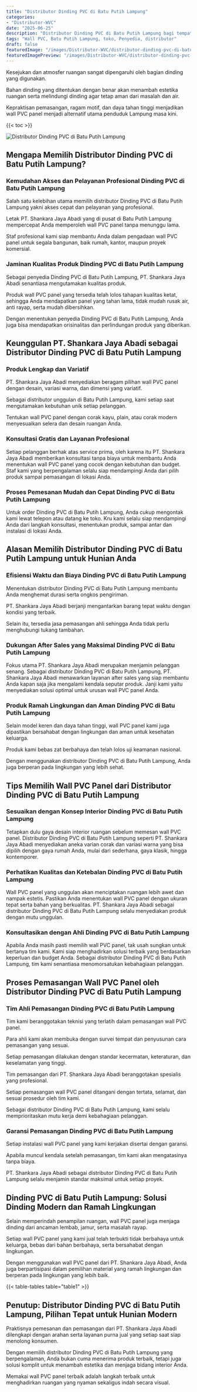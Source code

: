 ```yaml
---
title: "Distributor Dinding PVC di Batu Putih Lampung"
categories:
- "Distributor-WVC"
date: "2025-06-25"
description: "Distributor Dinding PVC di Batu Putih Lampung bagi tempat tinggal, kantor, serta toko. Panel unggulan, pilihan motif, pilihan warna modern, beserta servis penempatan dikerjakan oleh teknisi ahli serta kepastian resmi!|Jasa distribusi Dinding PVC di Batu Putih Lampung bagi keperluan hunian, perkantoran, atau toko, dengan material unggulan dan penempatan oleh tim profesional dan kepastian resmi.|Alternatif Dinding PVC di Batu Putih Lampung yang terpercaya untuk rumah, kantor, serta gerai, dengan panel berkualitas dan penempatan dikerjakan oleh teknisi ahli serta garansi resmi.|Penjualan Dinding PVC di Batu Putih Lampung untuk hunian, office, serta ritel, beserta material berkualitas dan penempatan oleh tenaga ahli berpengalaman, lengkap dengan jaminan resmi.}"
tags: "Wall PVC, Batu Putih Lampung, toko, Penyedia, distributor"
draft: false
featuredImage: "/images/Distributor-WVC/distributor-dinding-pvc-di-batu-putih-lampung.png"
featuredImagePreview: "/images/Distributor-WVC/distributor-dinding-pvc-di-batu-putih-lampung.png"
---
```


Kesejukan dan atmosfer ruangan sangat dipengaruhi oleh bagian dinding yang digunakan.

Bahan dinding yang ditentukan dengan benar akan menambah estetika ruangan serta melindungi dinding agar tetap aman dari masalah dan air.

Kepraktisan pemasangan, ragam motif, dan daya tahan tinggi menjadikan wall PVC panel menjadi alternatif utama penduduk Lampung masa kini.

{{< toc >}}

![Distributor Dinding PVC di Batu Putih Lampung](/images/Distributor-WVC/Distributor-Dinding-PVC-di-Batu-Putih-Lampung.png)

## Mengapa Memilih Distributor Dinding PVC di Batu Putih Lampung?

### Kemudahan Akses dan Pelayanan Profesional Dinding PVC di Batu Putih Lampung

Salah satu kelebihan utama memilih distributor Dinding PVC di Batu Putih Lampung yakni akses cepat dan pelayanan yang profesional.

Letak PT. Shankara Jaya Abadi yang di pusat di Batu Putih Lampung mempercepat Anda memperoleh wall PVC panel tanpa menunggu lama.

Staf profesional kami siap membantu Anda dalam pengadaan wall PVC panel untuk segala bangunan, baik rumah, kantor, maupun proyek komersial.

### Jaminan Kualitas Produk Dinding PVC di Batu Putih Lampung

Sebagai penyedia Dinding PVC di Batu Putih Lampung, PT. Shankara Jaya Abadi senantiasa mengutamakan kualitas produk.

Produk wall PVC panel yang tersedia telah lolos tahapan kualitas ketat, sehingga Anda mendapatkan panel yang tahan lama, tidak mudah rusak air, anti rayap, serta mudah dibersihkan.

Dengan menentukan penyedia Dinding PVC di Batu Putih Lampung, Anda juga bisa mendapatkan orisinalitas dan perlindungan produk yang diberikan.

## Keunggulan PT. Shankara Jaya Abadi sebagai Distributor Dinding PVC di Batu Putih Lampung

### Produk Lengkap dan Variatif

PT. Shankara Jaya Abadi menyediakan beragam pilihan wall PVC panel dengan desain, variasi warna, dan dimensi yang variatif.

Sebagai distributor unggulan di Batu Putih Lampung, kami setiap saat mengutamakan kebutuhan unik setiap pelanggan.

Tentukan wall PVC panel dengan corak kayu, plain, atau corak modern menyesuaikan selera dan desain ruangan Anda.

### Konsultasi Gratis dan Layanan Profesional

Setiap pelanggan berhak atas service prima, oleh karena itu PT. Shankara Jaya Abadi memberikan konsultasi tanpa biaya untuk membantu Anda menentukan wall PVC panel yang cocok dengan kebutuhan dan budget. Staf kami yang berpengalaman selalu siap mendampingi Anda dari pilih produk sampai pemasangan di lokasi Anda.

### Proses Pemesanan Mudah dan Cepat Dinding PVC di Batu Putih Lampung

Untuk order Dinding PVC di Batu Putih Lampung, Anda cukup mengontak kami lewat telepon atau datang ke toko. Kru kami selalu siap mendampingi Anda dari langkah konsultasi, menentukan produk, sampai antar dan instalasi di lokasi Anda.

## Alasan Memilih Distributor Dinding PVC di Batu Putih Lampung untuk Hunian Anda

### Efisiensi Waktu dan Biaya Dinding PVC di Batu Putih Lampung

Menentukan distributor Dinding PVC di Batu Putih Lampung membantu Anda menghemat durasi serta ongkos pengiriman.

PT. Shankara Jaya Abadi berjanji mengantarkan barang tepat waktu dengan kondisi yang terbaik.

Selain itu, tersedia jasa pemasangan ahli sehingga Anda tidak perlu menghubungi tukang tambahan.

### Dukungan After Sales yang Maksimal Dinding PVC di Batu Putih Lampung

Fokus utama PT. Shankara Jaya Abadi merupakan menjamin pelanggan senang. Sebagai distributor Dinding PVC di Batu Putih Lampung, PT. Shankara Jaya Abadi menawarkan layanan after sales yang siap membantu Anda kapan saja jika mengalami kendala seputar produk. Janji kami yaitu menyediakan solusi optimal untuk urusan wall PVC panel Anda.

### Produk Ramah Lingkungan dan Aman Dinding PVC di Batu Putih Lampung

Selain model keren dan daya tahan tinggi, wall PVC panel kami juga dipastikan bersahabat dengan lingkungan dan aman untuk kesehatan keluarga.

Produk kami bebas zat berbahaya dan telah lolos uji keamanan nasional.

Dengan menggunakan distributor Dinding PVC di Batu Putih Lampung, Anda juga berperan pada lingkungan yang lebih sehat.

## Tips Memilih Wall PVC Panel dari Distributor Dinding PVC di Batu Putih Lampung

### Sesuaikan dengan Konsep Interior Dinding PVC di Batu Putih Lampung

Tetapkan dulu gaya desain interior ruangan sebelum memesan wall PVC panel. Distributor Dinding PVC di Batu Putih Lampung seperti PT. Shankara Jaya Abadi menyediakan aneka varian corak dan variasi warna yang bisa dipilih dengan gaya rumah Anda, mulai dari sederhana, gaya klasik, hingga kontemporer.

### Perhatikan Kualitas dan Ketebalan Dinding PVC di Batu Putih Lampung

Wall PVC panel yang unggulan akan menciptakan ruangan lebih awet dan nampak estetis. Pastikan Anda menentukan wall PVC panel dengan ukuran tepat serta bahan yang berkualitas. PT. Shankara Jaya Abadi sebagai distributor Dinding PVC di Batu Putih Lampung selalu menyediakan produk dengan mutu unggulan.

### Konsultasikan dengan Ahli Dinding PVC di Batu Putih Lampung

Apabila Anda masih pasti memilih wall PVC panel, tak usah sungkan untuk bertanya tim kami. Kami siap menghadirkan solusi terbaik yang berdasarkan keperluan dan budget Anda. Sebagai distributor Dinding PVC di Batu Putih Lampung, tim kami senantiasa menomorsatukan kebahagiaan pelanggan.

## Proses Pemasangan Wall PVC Panel oleh Distributor Dinding PVC di Batu Putih Lampung

### Tim Ahli Pemasangan Dinding PVC di Batu Putih Lampung

Tim kami beranggotakan teknisi yang terlatih dalam pemasangan wall PVC panel.

Para ahli kami akan membuka dengan survei tempat dan penyusunan cara pemasangan yang sesuai.

Setiap pemasangan dilakukan dengan standar kecermatan, keteraturan, dan keselamatan yang tinggi.

Tim pemasangan dari PT. Shankara Jaya Abadi beranggotakan spesialis yang profesional.

Setiap pemasangan wall PVC panel ditangani dengan tertata, selamat, dan sesuai prosedur oleh tim kami.

Sebagai distributor Dinding PVC di Batu Putih Lampung, kami selalu memprioritaskan mutu kerja demi kebahagiaan pelanggan.

### Garansi Pemasangan Dinding PVC di Batu Putih Lampung

Setiap instalasi wall PVC panel yang kami kerjakan disertai dengan garansi.

Apabila muncul kendala setelah pemasangan, tim kami akan mengatasinya tanpa biaya.

PT. Shankara Jaya Abadi sebagai distributor Dinding PVC di Batu Putih Lampung selalu menjamin standar maksimal untuk setiap proyek.

## Dinding PVC di Batu Putih Lampung: Solusi Dinding Modern dan Ramah Lingkungan

Selain memperindah penampilan ruangan, wall PVC panel juga menjaga dinding dari ancaman lembab, jamur, serta masalah rayap.

Setiap wall PVC panel yang kami jual telah terbukti tidak berbahaya untuk keluarga, bebas dari bahan berbahaya, serta bersahabat dengan lingkungan.

Dengan menggunakan wall PVC panel dari PT. Shankara Jaya Abadi, Anda juga berpartisipasi dalam pemilihan material yang ramah lingkungan dan berperan pada lingkungan yang lebih baik.

{{< table-tables table="table1" >}}

## Penutup: Distributor Dinding PVC di Batu Putih Lampung, Pilihan Tepat untuk Hunian Modern

Praktisnya pemesanan dan pemasangan dari PT. Shankara Jaya Abadi dilengkapi dengan arahan serta layanan purna jual yang setiap saat siap menolong konsumen.

Dengan memilih distributor Dinding PVC di Batu Putih Lampung yang berpengalaman, Anda bukan cuma menerima produk terbaik, tetapi juga solusi komplit untuk menambah estetika dan menjaga bidang interior Anda.

Memakai wall PVC panel terbaik adalah langkah terbaik untuk menghadirkan ruangan yang nyaman sekaligus indah secara visual.
